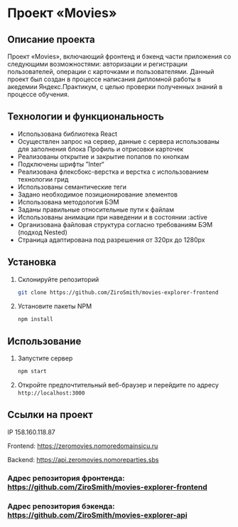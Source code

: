 # Проект «Movies»

## Описание проекта
Проект «Movies», включающий фронтенд и бэкенд части приложения со следующими возможностями: авторизации и регистрации пользователей, операции с карточками и пользователями. Данный проект был создан в процессе написания дипломной работы в акедемии Яндекс.Практикум, с целью проверки полученных знаний в процессе обучения.

## Технологии и функциональность
* Использована библиотека React
* Осуществлен запрос на сервер, данные с сервера использованы для заполнения блока Профиль и отрисовки карточек
* Реализованы открытие и закрытие попапов по кнопкам
* Подключены шрифты ”Inter“
* Реализована флексбокс-верстка и верстка с использованием технологии грид
* Использованы семантические теги
* Задано необходимое позиционирование элементов
* Использована методология БЭМ
* Заданы правильные относительные пути к файлам
* Использованы анимации при наведении и в состоянии :active
* Организована файловая структура согласно требованиям БЭМ (подход Nested)
* Страница адаптирована под разрешения от 320px до 1280px

## Установка

1. Склонируйте репозиторий
   ```sh
   git clone https://github.com/ZiroSmith/movies-explorer-frontend
   ```
2. Установите пакеты NPM
   ```sh
   npm install
   ```

## Использование

1. Запустите сервер
   ```sh
   npm start
   ```
2. Откройте предпочтительный веб-браузер и перейдите по адресу `http://localhost:3000`

## Ссылки на проект

IP 158.160.118.87

Frontend: https://zeromovies.nomoredomainsicu.ru

Backend: https://api.zeromovies.nomoreparties.sbs

### Адрес репозитория фронтенда: https://github.com/ZiroSmith/movies-explorer-frontend
### Адрес репозитория бэкенда: https://github.com/ZiroSmith/movies-explorer-api







